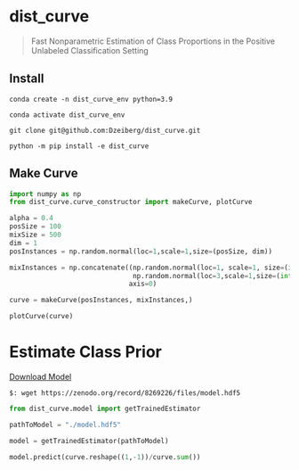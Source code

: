 # dist_curve
> Fast Nonparametric Estimation of Class Proportions in the Positive Unlabeled Classification Setting


## Install

`conda create -n dist_curve_env python=3.9`

`conda activate dist_curve_env`

`git clone git@github.com:Dzeiberg/dist_curve.git`

`python -m pip install -e dist_curve`

## Make Curve

```python
import numpy as np
from dist_curve.curve_constructor import makeCurve, plotCurve

alpha = 0.4
posSize = 100
mixSize = 500
dim = 1
posInstances = np.random.normal(loc=1,scale=1,size=(posSize, dim))

mixInstances = np.concatenate((np.random.normal(loc=1, scale=1, size=(int(mixSize*(alpha)), dim)),
                               np.random.normal(loc=3,scale=1,size=(int(mixSize * (1-alpha)), dim))),
                              axis=0)

curve = makeCurve(posInstances, mixInstances,)

plotCurve(curve)
```

# Estimate Class Prior

[Download Model](https://zenodo.org/record/8269226/files/model.hdf5)
```shell
$: wget https://zenodo.org/record/8269226/files/model.hdf5
```
```python
from dist_curve.model import getTrainedEstimator
```

```python
pathToModel = "./model.hdf5"
```

```python
model = getTrainedEstimator(pathToModel)
```

```python
model.predict(curve.reshape((1,-1))/curve.sum())
```
